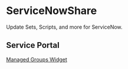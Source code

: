 # ServiceNowShare

Update Sets, Scripts, and more for ServiceNow.

## Service Portal

[Managed Groups Widget](Sp-ManagedGroups/Readme.md)
